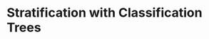 


Stratification with Classification Trees
========================================================

